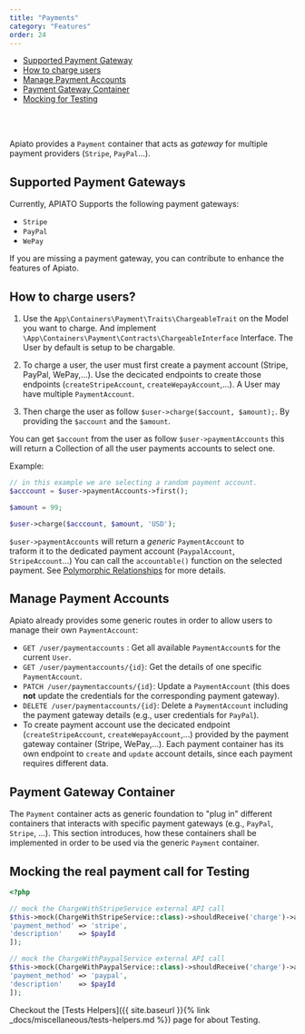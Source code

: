 ```yaml
---
title: "Payments"
category: "Features"
order: 24
---
```


- [Supported Payment Gateway](#available-payment-gateways)
- [How to charge users](#how-it-works)
- [Manage Payment Accounts](#payment-accounts)
- [Payment Gateway Container](#payment-gateway-container)
- [Mocking for Testing](#mocking-the-real-call-for-testing)


<br>
<br>

Apiato provides a `Payment` container that acts as *gateway* for multiple payment providers (`Stripe`, 
`PayPal`...).


<a name="available-payment-gateways"></a>
## Supported Payment Gateways

Currently, APIATO Supports the following payment gateways:

* `Stripe`
* `PayPal`
* `WePay`

If you are missing a payment gateway, you can contribute to enhance the features of Apiato.



<a name="how-it-works"></a>
## How to charge users?

1) Use the `App\Containers\Payment\Traits\ChargeableTrait` on the Model you want to charge. And implement `\App\Containers\Payment\Contracts\ChargeableInterface` Interface. 
The User by default is setup to be chargable.

2) To charge a user, the user must first create a payment account (Stripe, PayPal, WePay,...). Use the decicated endpoints to create those endpoints (`createStripeAccount`, `createWepayAccount`,...). A User may have multiple `PaymentAccount`.

3) Then charge the user as follow `$user->charge($account, $amount);`. By providing the `$account` and the `$amount`.

You can get `$account` from the user as follow `$user->paymentAccounts` this will return a Collection of all the user payments accounts to select one. 

Example: 

```php
// in this example we are selecting a random payment account.
$acccount = $user->paymentAccounts->first();

$amount = 99;

$user->charge($acccount, $amount, 'USD');
```

`$user->paymentAccounts` will return a *generic* `PaymentAccount` to  
traform it to the dedicated payment account (`PaypalAccount`, `StripeAccount`...) You can call the `accountable()` function on the selected payment. See [Polymorphic Relationships](https://laravel.com/docs/5.5/eloquent-relationships#polymorphic-relations)
for more details.





<a name="payment-accounts"></a>
## Manage Payment Accounts

Apiato already provides some generic routes in order to allow users to manage their own `PaymentAccount`:
- `GET /user/paymentaccounts` : Get all available `PaymentAccount`s for the current `User`.
- `GET /user/paymentaccounts/{id}`: Get the details of one specific `PaymentAccount`.
- `PATCH /user/paymentaccounts/{id}`: Update a `PaymentAccount` (this does **not** update the credentials for the corresponding payment gateway).
- `DELETE /user/paymentaccounts/{id}`: Delete a `PaymentAccount` including the payment gateway details (e.g., user credentials for `PayPal`).
- To create payment account use the decicated endpoint (`createStripeAccount`, `createWepayAccount`,...) provided by the payment gateway container (Stripe, WePay,...). Each payment container has its own endpoint to `create` and `update` account details, since each payment requires different data.



<a name="payment-gateway-container"></a>
## Payment Gateway Container

The `Payment` container acts as generic foundation to "plug in" different containers that interacts with specific payment gateways (e.g., `PayPal`, `Stripe`, ...). This section introduces, how these containers shall be implemented in order to be used via the generic `Payment` container.




<a name="mocking-the-real-call-for-testing"></a>
## Mocking the real payment call for Testing

```php
<?php

// mock the ChargeWithStripeService external API call
$this->mock(ChargeWithStripeService::class)->shouldReceive('charge')->andReturn([
'payment_method' => 'stripe',
'description'    => $payId
]);

// mock the ChargeWithPaypalService external API call
$this->mock(ChargeWithPaypalService::class)->shouldReceive('charge')->andReturn([
'payment_method' => 'paypal',
'description'    => $payId
]);

```

Checkout the [Tests Helpers]({{ site.baseurl }}{% link _docs/miscellaneous/tests-helpers.md %}) page for about Testing.



